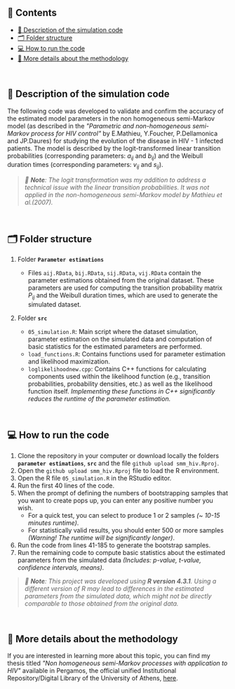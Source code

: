 ## 📖 Contents
- [📝 Description of the simulation code](#-description-of-the-simulation-code)
- [🗂️ Folder structure](#%EF%B8%8F-folder-structure)
- [💻 How to run the code](#-how-to-run-the-code)
- [🔎 More details about the methodology](#-more-details-about-the-methodology)



<br>

## 📝 Description of the simulation code

 The following code was developed to validate and confirm the accuracy of the estimated model parameters in the non homogeneous semi-Markov model (as described in the *"Parametric and non-homogeneous semi-Markov process for HIV control"* by E.Mathieu, Y.Foucher, P.Dellamonica and JP.Daures) for studying the evolution of the disease in HIV - 1 infected patients. The model is described by the logit-transformed linear transition probabilities (corresponding parameters: $a_{ij}$ and $b_{ij}$) and the Weibull duration times (corresponding parameters: $v_{ij}$ and $s_{ij}$).
 

 > *📌 **Note**: The logit transformation was my addition to address a technical issue with the linear transition probabilities. It was not applied in the non-homogeneous semi-Markov model by Mathieu et al.(2007).*



<br>

## 🗂️ Folder structure

1. Folder **`Parameter estimations`**
   - Files `aij.RData`, `bij.RData`, `sij.RData`, `vij.RData` contain the parameter estimations obtained from the original dataset. These parameters are used for computing the transition probability matrix $P_{ij}$​ and the Weibull duration times, which are used to generate the simulated dataset.

2. Folder **`src`**
   - `05_simulation.R`: Main script where the dataset simulation, parameter estimation on the simulated data and computation of basic statistics for the estimated parameters are performed.
   - `load_functions.R`: Contains functions used for parameter estimation and likelihood maximization.
   - `loglikelihoodnew.cpp`: Contains C++ functions for calculating components used within the likelihood function (e.g., transition probabilities, probability densities, etc.) as well as the likelihood function itself. *Implementing these functions in C++ significantly reduces the runtime of the parameter estimation.*



<br>

## 💻 How to run the code

1. Clone the repository in your computer or download locally the folders **`parameter estimations`**, **`src`** and the file `github upload smm_hiv.Rproj`.
2. Open the `github upload smm_hiv.Rproj` file to load the R environment.
3. Open the R file `05_simulation.R` in the RStudio editor.
4. Run the first 40 lines of the code.
5. When the prompt of defining the numbers of bootstrapping samples that you want to create pops up, you can enter any positive number you wish.
   - For a quick test, you can select to produce 1 or 2 samples *(~ 10-15 minutes runtime)*.
   - For statistically valid results, you should enter 500 or more samples *(Warning! The runtime will be significantly longer)*.
6. Run the code from lines 41-185 to generate the bootstrap samples.
7. Run the remaining code to compute basic statistics about the estimated parameters from the simulated data *(Includes: p-value, t-value, confidence intervals, means)*.

 > *📌 **Note**: This project was developed using **R version 4.3.1**. Using a different version of R may lead to differences in the estimated parameters from the simulated data, which might not be directly comparable to those obtained from the original data.*



<br>

## 🔎 More details about the methodology

 If you are interested in learning more about this topic, you can find my thesis titled *"Non homogeneous semi-Markov processes with application to HIV"* available in Pergamos, the official unified Institutional Repository/Digital Library of the University of Athens, [here](https://www.google.com/url?sa=t&source=web&rct=j&opi=89978449&url=https://pergamos.lib.uoa.gr/uoa/dl/object/3403042/file.pdf&ved=2ahUKEwjQ7M_MpuSOAxVRIxAIHQVvBBQQFnoECBkQAQ&usg=AOvVaw1tymNuOkbKCGtNwmmVFqkl).

